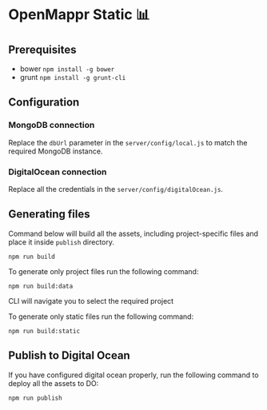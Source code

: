 # OpenMappr Static 📊
## Prerequisites
- bower `npm install -g bower`
- grunt `npm install -g grunt-cli`

## Configuration
### MongoDB connection
Replace the `dbUrl` parameter in the `server/config/local.js` to match the required MongoDB instance.
### DigitalOcean connection
Replace all the credentials in the `server/config/digitalOcean.js`.

## Generating files
Command below will build all the assets, including project-specific files and place it inside `publish` directory.

```npm run build```

To generate only project files run the following command:

```npm run build:data```

CLI will navigate you to select the required project

To generate only static files run the following command:

```npm run build:static```

## Publish to Digital Ocean
If you have configured digital ocean properly, run the following command to deploy all the assets to DO:

```npm run publish```